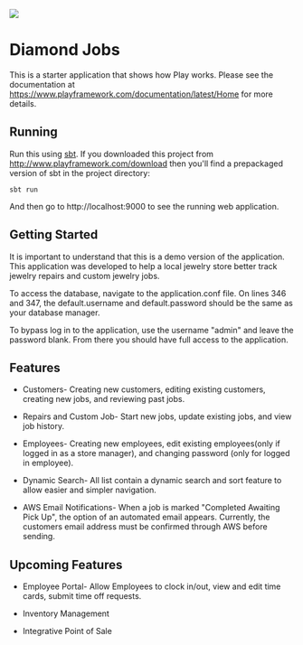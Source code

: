 [<img src="https://img.shields.io/travis/playframework/play-java-starter-example.svg"/>](https://travis-ci.org/playframework/play-java-starter-example)

# Diamond Jobs

This is a starter application that shows how Play works.  Please see the documentation at https://www.playframework.com/documentation/latest/Home for more details.

## Running

Run this using [sbt](http://www.scala-sbt.org/).  If you downloaded this project from http://www.playframework.com/download then you'll find a prepackaged version of sbt in the project directory:

```
sbt run
```

And then go to http://localhost:9000 to see the running web application.

## Getting Started

It is important to understand that this is a demo version of the application. This application was developed to help a local jewelry store better track jewelry repairs and custom jewelry jobs.

To access the database, navigate to the application.conf file. On lines 346 and 347, the default.username and default.password should be the same as your database manager.

To bypass log in to the application, use the username "admin" and leave the password blank. From there you should have full access to the application.

## Features

- Customers- Creating new customers, editing existing customers, creating new jobs, and reviewing past jobs.

- Repairs and Custom Job- Start new jobs, update existing jobs, and view job history.

- Employees- Creating new employees, edit existing employees(only if logged in as a store manager), and changing password (only for logged in employee).

- Dynamic Search- All list contain a dynamic search and sort feature to allow easier and simpler navigation.

- AWS Email Notifications- When a job is marked "Completed Awaiting Pick Up", the option of an automated email appears. Currently, the customers email address must be confirmed through AWS before sending.

## Upcoming Features

- Employee Portal- Allow Employees to clock in/out, view and edit time cards, submit time off requests.

- Inventory Management

- Integrative Point of Sale
